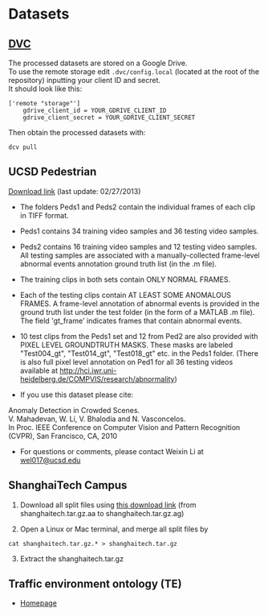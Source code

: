 # Datasets

## [DVC](https://dvc.org)
The processed datasets are stored on a Google Drive.  
To use the remote storage edit `.dvc/config.local` (located at the root of the repository) inputting your client ID and secret.   
It should look like this:
```
['remote "storage"']
    gdrive_client_id = YOUR_GDRIVE_CLIENT_ID
    gdrive_client_secret = YOUR_GDRIVE_CLIENT_SECRET
```
Then obtain the processed datasets with:
```shell
dcv pull
```


## UCSD Pedestrian
[Download link](http://www.svcl.ucsd.edu/projects/anomaly/UCSD_Anomaly_Dataset.tar.gz) (last update: 02/27/2013)

* The folders Peds1 and Peds2 contain the individual frames of each clip in TIFF format.

* Peds1 contains 34 training video samples and 36 testing video samples. 

* Peds2 contains 16 training video samples and 12 testing video samples. 
All testing samples are associated with a manually-collected frame-level abnormal events annotation ground truth list (in the .m file).
   
* The training clips in both sets contain ONLY NORMAL FRAMES. 

* Each of the testing clips contain AT LEAST SOME ANOMALOUS FRAMES. 
A frame-level annotation of abnormal events is provided in the ground truth list under the test folder (in the form of a MATLAB .m file). 
The field 'gt_frame' indicates frames that contain abnormal events.

* 10 test clips from the Peds1 set and 12 from Ped2 are also provided with PIXEL LEVEL GROUNDTRUTH MASKS.
These masks are labeled "Test004_gt", "Test014_gt", "Test018_gt" etc. in the Peds1 folder. 
(There is also full pixel level annotation on Ped1 for all 36 testing videos available at http://hci.iwr.uni-heidelberg.de/COMPVIS/research/abnormality)

* If you use this dataset please cite:

Anomaly Detection in Crowded Scenes.  
V. Mahadevan, W. Li, V. Bhalodia and N. Vasconcelos.  
In Proc. IEEE Conference on Computer Vision and Pattern Recognition (CVPR), San Francisco, CA, 2010

* For questions or comments, please contact Weixin Li at wel017@ucsd.edu


## ShanghaiTech Campus
1. Download all split files using [this download link](https://onedrive.live.com/?id=303FB25922AAD438%2173214&cid=303FB25922AAD438)
(from shanghaitech.tar.gz.aa to shanghaitech.tar.gz.ag)

2. Open a Linux or Mac terminal, and merge all split files by 
```shell
cat shanghaitech.tar.gz.* > shanghaitech.tar.gz
```

3. Extract the shanghaitech.tar.gz


## Traffic environment ontology (TE)
- [Homepage](https://spec.edmcouncil.org/auto/ontology/DE/TrafficEnvironment/)
